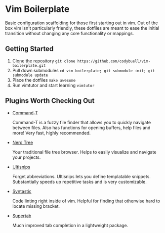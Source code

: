 Vim Boilerplate
===============

Basic configuration scaffolding for those first starting out in vim.  Out of
the box vim isn't particularly friendly, these dotfiles are meant to ease the
initial transition without changing any core functionality or mappings.

Getting Started
---------------

1. Clone the repository `git clone https://github.com/codybuell/vim-boilerplate.git`
2. Pull down submodules `cd vim-boilerplate; git submodule init; git submodule update`
3. Place the dotfiles `make awesome`
4. Run vimtutor and start learning `vimtutor`

Plugins Worth Checking Out
--------------------------

- [Command-T](https://github.com/wincent/command-t.git)

    Command-T is a fuzzy file finder that allows you to quickly navigate
    between files.  Also has functions for opening buffers, help files and
    more!  Very fast, highly recommended.

- [Nerd Tree](https://github.com/wincent/nerdtree.git)

    Your traditional file tree browser.  Helps to easily visualize and navigate
    your projects.

- [Ultisnips](https://github.com/SirVer/ultisnips.git)

    Forget abbreviations.  Ultisnips lets you define templatable snippets.
    Substantially speeds up repetitive tasks and is very customizable.

- [Syntastic](https://github.com/scrooloose/syntastic.git)

    Code linting right inside of vim.  Helpful for finding that otherwise hard
    to locate missing bracket.

- [Supertab](https://github.com/ervandew/supertab.git)

    Much improved tab completion in a lightweight package.
